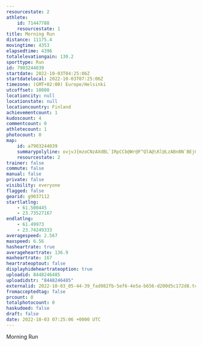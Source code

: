```yaml
---
resourcestate: 2
athlete:
    id: 71447788
    resourcestate: 1
title: Morning Run
distance: 11175.4
movingtime: 4353
elapsedtime: 4396
totalelevationgain: 130.2
sporttype: Run
id: 7903244039
startdate: 2022-10-03T04:25:06Z
startdatelocal: 2022-10-03T07:25:06Z
timezone: (GMT+02:00) Europe/Helsinki
utcoffset: 10800
locationcity: null
locationstate: null
locationcountry: Finland
achievementcount: 1
kudoscount: 4
commentcount: 0
athletecount: 1
photocount: 0
map:
    id: a7903244039
    summarypolyline: ovjvJ{mzoCNzAXdBL`IRpCCb@Wr@F^QlA@\Kl@LzABnBN`BEjCWdCHZ?T]r@a@]I@g@dAUNOGKQkApDi@nAw@vAwA`Fe@`AGr@u@fCuB`JuCfIsAlEeAlEwBhMkA|JqAdIOlAQpBmAdHIjB]jC[fEu@fHUtHa@pAa@p@KbE{@`FCx@VvB@bAWpBCfAQ`Cg@`EIhCKb@G`Ae@lEg@hDSbCCv@IVKJGXNIHUv@{@RHd@M`@h@tAt@TCd@XPb@Ax@L`@Cf@@T^z@hAtAJt@TBPPVb@DP`BpBzC~DhAnBn@j@v@pAp@\p@?Jh@ThD?nAM`Ay@fBUtAONc@~@i@n@oA\}@xAW~@Eb@EpBHtABzAMxA?r@LdAA~@J|@DfA?lBQpBL~BFdDU`C?dCMnBg@zBItAKhD@vFo@bK@x@XjCTlBTr@Fh@|@~BVd@Xz@R~@h@pA`@fB\j@Nv@Tb@TEX_@BMjA}Bb@s@|Bi@d@B`@b@\K_@gFu@qDImBGYEqBAiBFcGQwBA_BSgDUgAUi@SgAIeASm@aC]i@}@q@oBcA{BiA}@M?IRM`A@RGf@IlDy@pEUvH?tAKjESxBElAApALpCXbCH\K`@UDKc@Ku@E{BFuAMwBRiDTyADcBKmEBmA^aEXoADg@LmB?yCNsBK{DO{BNkCScIBo@L_AE}AFcAImAGsCL]jAgARa@^a@h@W|AwAR[Du@Jq@l@sAFaABeCOqCCsA@sCLqAT}@Ds@vAsAp@{@LWB[OkA{@cEg@_B_@u@[_@A{@NkAJaBTmADiA_@aC}@mCY{EOkABuCh@_BV}DNaAFsCEyA]a@Ka@RyC?y@`@}@l@}Cv@yBr@oAd@mDXsAh@mATU\w@dAuAd@qApBeEt@uCNYD]t@U\g@Nm@?]UmA_@iAQ}A_@qAG_ArAuFXa@jAiCfAuCD_@VKXe@DYhAyBl@kBl@kAR}@f@kAH{BI}@@_@VmB\}AXkCP}@`@yDAqBK}@Dw@BuDO{BFgABiCM{DI_AYeB]m@GYPqC@}AF_A@s@Ge@GwAWuBCo@D{BC_BDcAL{@]{AIiA_A{DMgAUq@SEEO@oBG{@PiC@gCEkB?oFCICB]d@GVIFSYQk@e@cEg@qBQoBEQOCOeCFqA
    resourcestate: 2
trainer: false
commute: false
manual: false
private: false
visibility: everyone
flagged: false
gearid: g9037112
startlatlng:
    - 61.500445
    - 23.73527167
endlatlng:
    - 61.49973
    - 23.74249333
averagespeed: 2.567
maxspeed: 6.56
hasheartrate: true
averageheartrate: 136.9
maxheartrate: 167
heartrateoptout: false
displayhideheartrateoption: true
uploadid: 8448246485
uploadidstr: "8448246485"
externalid: 2022-10-03_05-44-39_fad982fb-5ef6-4e5a-b656-d200d5c172d8.tcx
fromacceptedtag: false
prcount: 0
totalphotocount: 0
haskudoed: false
draft: false
date: 2022-10-03 07:25:06 +0000 UTC
---
```

Morning Run